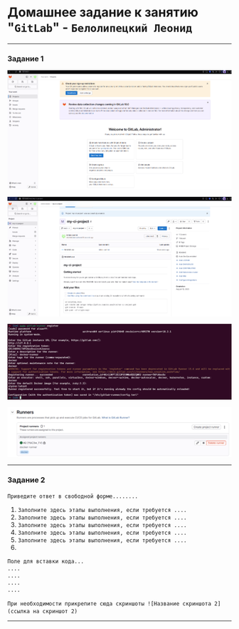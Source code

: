 # Домашнее задание к занятию "`GitLab`" - `Белолипецкий Леонид`


---

### Задание 1

![img](https://github.com/forzetofficial/gitlab-hw/blob/main/img/img1.png)

![img](https://github.com/forzetofficial/gitlab-hw/blob/main/img/img2.png)

![img](https://github.com/forzetofficial/gitlab-hw/blob/main/img/img3.png)

![img](https://github.com/forzetofficial/gitlab-hw/blob/main/img/img4.png)


---

### Задание 2

`Приведите ответ в свободной форме........`

1. `Заполните здесь этапы выполнения, если требуется ....`
2. `Заполните здесь этапы выполнения, если требуется ....`
3. `Заполните здесь этапы выполнения, если требуется ....`
4. `Заполните здесь этапы выполнения, если требуется ....`
5. `Заполните здесь этапы выполнения, если требуется ....`
6. 

```
Поле для вставки кода...
....
....
....
....
```

`При необходимости прикрепитe сюда скриншоты
![Название скриншота 2](ссылка на скриншот 2)`


---

